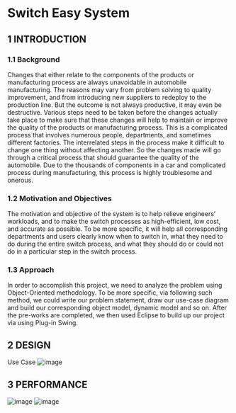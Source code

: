 # Switch Easy System

## 1 INTRODUCTION

### 1.1 Background
Changes that either relate to the components of the products or manufacturing process are always unavoidable in automobile manufacturing. The reasons may vary from problem solving to quality improvement, and from introducing new suppliers to redeploy to the production line. But the outcome is not always productive, it may even be destructive. Various steps need to be taken before the changes actually take place to make sure that these changes will help to maintain or improve the quality of the products or manufacturing process. This is a complicated process that involves numerous people, departments, and sometimes different factories. The interrelated steps in the process make it difficult to change one thing without affecting another. So the changes made will go through a critical process that should guarantee the quality of the automobile. Due to the thousands of components in a car and complicated process during manufacturing, this process is highly troublesome and onerous.

### 1.2 Motivation and Objectives
The motivation and objective of the system is to help relieve engineers’ workloads, and to make the switch processes as high-efficient, low cost, and accurate as possible. To be more specific, it will help all corresponding departments and users clearly know when to switch in, what they need to do during the entire switch process, and what they should do or could not do in a particular step in the switch process.

### 1.3 Approach
In order to accomplish this project, we need to analyze the problem using Object-Oriented methodology. To be more specific, via following such method, we could write our problem statement, draw our use-case diagram and build our corresponding object model, dynamic model and so on. After the pre-works are completed, we then used Eclipse to build up our project via using Plug-in Swing.

## 2 DESIGN
Use Case
![image](http://chuantu.biz/t6/200/1515399063x-1566688518.png)

## 3 PERFORMANCE
![image](http://upload.ouliu.net/i/20180108160633fira7.jpeg)
![image](http://upload.ouliu.net/i/20180108160756vx2ff.jpeg)
